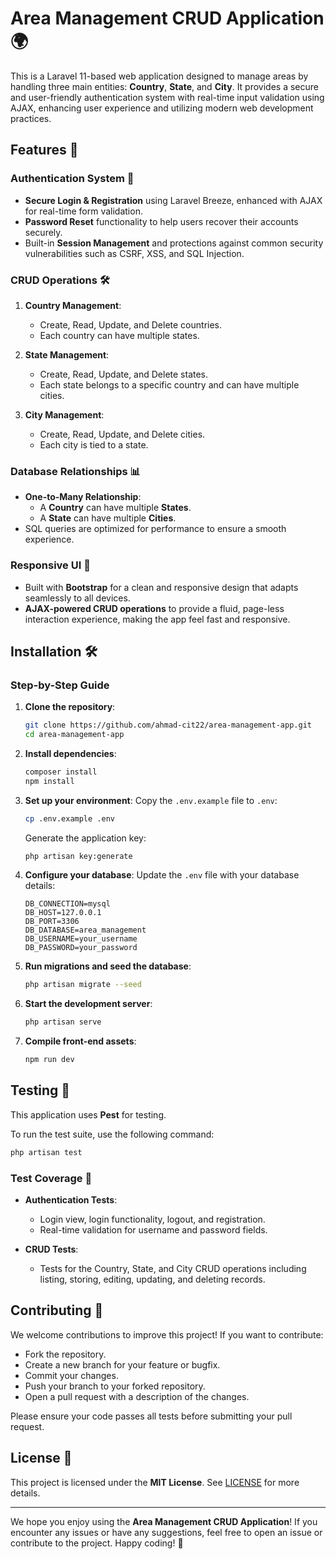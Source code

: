 # Area Management CRUD Application 🌍

This is a Laravel 11-based web application designed to manage areas by handling three main entities: **Country**, **State**, and **City**. It provides a secure and user-friendly authentication system with real-time input validation using AJAX, enhancing user experience and utilizing modern web development practices.

## Features 🚀

### Authentication System 🔐
- **Secure Login & Registration** using Laravel Breeze, enhanced with AJAX for real-time form validation.
- **Password Reset** functionality to help users recover their accounts securely.
- Built-in **Session Management** and protections against common security vulnerabilities such as CSRF, XSS, and SQL Injection.

### CRUD Operations 🛠️
1. **Country Management**:
   - Create, Read, Update, and Delete countries.
   - Each country can have multiple states.
   
2. **State Management**:
   - Create, Read, Update, and Delete states.
   - Each state belongs to a specific country and can have multiple cities.
   
3. **City Management**:
   - Create, Read, Update, and Delete cities.
   - Each city is tied to a state.

### Database Relationships 📊
- **One-to-Many Relationship**:
   - A **Country** can have multiple **States**.
   - A **State** can have multiple **Cities**.
- SQL queries are optimized for performance to ensure a smooth experience.

### Responsive UI 🎨
- Built with **Bootstrap** for a clean and responsive design that adapts seamlessly to all devices.
- **AJAX-powered CRUD operations** to provide a fluid, page-less interaction experience, making the app feel fast and responsive.

## Installation 🛠️

### Step-by-Step Guide

1. **Clone the repository**:
    ```bash
    git clone https://github.com/ahmad-cit22/area-management-app.git
    cd area-management-app
    ```

2. **Install dependencies**:
    ```bash
    composer install
    npm install
    ```

3. **Set up your environment**:
    Copy the `.env.example` file to `.env`:
    ```bash
    cp .env.example .env
    ```

    Generate the application key:
    ```bash
    php artisan key:generate
    ```

4. **Configure your database**:
    Update the `.env` file with your database details:
    ```env
    DB_CONNECTION=mysql
    DB_HOST=127.0.0.1
    DB_PORT=3306
    DB_DATABASE=area_management
    DB_USERNAME=your_username
    DB_PASSWORD=your_password
    ```

5. **Run migrations and seed the database**:
    ```bash
    php artisan migrate --seed
    ```

6. **Start the development server**:
    ```bash
    php artisan serve
    ```

7. **Compile front-end assets**:
    ```bash
    npm run dev
    ```

## Testing 🧪

This application uses **Pest** for testing. 

To run the test suite, use the following command:

```bash
php artisan test
```

### Test Coverage 📝
- **Authentication Tests**:
    - Login view, login functionality, logout, and registration.
    - Real-time validation for username and password fields.

- **CRUD Tests**:
    - Tests for the Country, State, and City CRUD operations including listing, storing, editing, updating, and deleting records.

## Contributing 🤝

We welcome contributions to improve this project! If you want to contribute:

- Fork the repository.
- Create a new branch for your feature or bugfix.
- Commit your changes.
- Push your branch to your forked repository.
- Open a pull request with a description of the changes.

Please ensure your code passes all tests before submitting your pull request.

## License 📜

This project is licensed under the **MIT License**. See [LICENSE](LICENSE) for more details.

---

We hope you enjoy using the **Area Management CRUD Application**! If you encounter any issues or have any suggestions, feel free to open an issue or contribute to the project. Happy coding! 🚀
